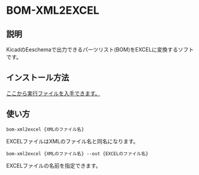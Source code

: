 # BOM-XML2EXCEL
## 説明
KicadのEeschemaで出力できるパーツリスト(BOM)をEXCELに変換するソフトです。

## インストール方法

[ここから実行ファイルを入手できます。](https://github.com/tofuso/bom-xml2excel/release)

## 使い方

```
bom-xml2excel {XMLのファイル名}
```

EXCELファイルはXMLのファイル名と同名になります。

```
bom-xml2excel {XMLのファイル名} --out {EXCELのファイル名}
```

EXCELファイルの名前を指定できます。
